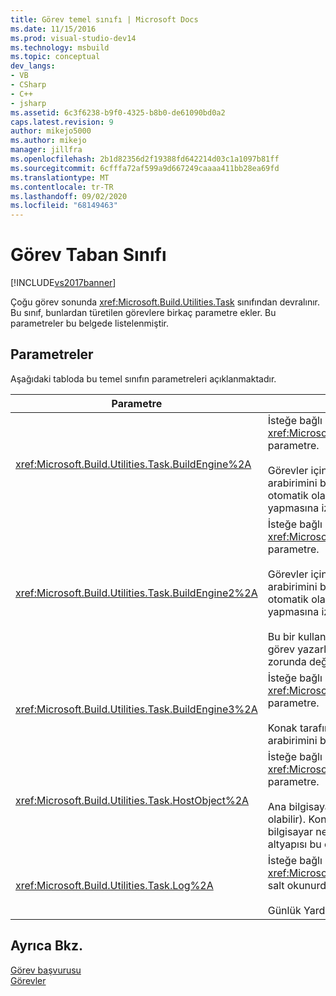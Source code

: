 ```yaml
---
title: Görev temel sınıfı | Microsoft Docs
ms.date: 11/15/2016
ms.prod: visual-studio-dev14
ms.technology: msbuild
ms.topic: conceptual
dev_langs:
- VB
- CSharp
- C++
- jsharp
ms.assetid: 6c3f6238-b9f0-4325-b8b0-de61090bd0a2
caps.latest.revision: 9
author: mikejo5000
ms.author: mikejo
manager: jillfra
ms.openlocfilehash: 2b1d82356d2f19388fd642214d03c1a1097b81ff
ms.sourcegitcommit: 6cfffa72af599a9d667249caaaa411bb28ea69fd
ms.translationtype: MT
ms.contentlocale: tr-TR
ms.lasthandoff: 09/02/2020
ms.locfileid: "68149463"
---
```

# <a name="task-base-class"></a>Görev Taban Sınıfı
[!INCLUDE[vs2017banner](../includes/vs2017banner.md)]

Çoğu görev sonunda <xref:Microsoft.Build.Utilities.Task> sınıfından devralınır. Bu sınıf, bunlardan türetilen görevlere birkaç parametre ekler. Bu parametreler bu belgede listelenmiştir.  
  
## <a name="parameters"></a>Parametreler  
 Aşağıdaki tabloda bu temel sınıfın parametreleri açıklanmaktadır.  
  
|Parametre|Açıklama|  
|---------------|-----------------|  
|<xref:Microsoft.Build.Utilities.Task.BuildEngine%2A>|İsteğe bağlı <xref:Microsoft.Build.Framework.IBuildEngine> parametre.<br /><br /> Görevler için kullanılabilen derleme altyapısı arabirimini belirtir. Yapı altyapısı bu parametreyi otomatik olarak ayarlar ve görevlere geri çağrı yapmasına izin verir.|  
|<xref:Microsoft.Build.Utilities.Task.BuildEngine2%2A>|İsteğe bağlı <xref:Microsoft.Build.Framework.IBuildEngine2> parametre.<br /><br /> Görevler için kullanılabilen derleme altyapısı arabirimini belirtir. Yapı altyapısı bu parametreyi otomatik olarak ayarlar ve görevlere geri çağrı yapmasına izin verir.<br /><br /> Bu bir kullanışlı özelliktir. bu sınıftan devralan görev yazarlarının değeri ' dan ' a dönüştürmek zorunda değildir `IBuildEngine` `IBuildEngine2` .|  
|<xref:Microsoft.Build.Utilities.Task.BuildEngine3%2A>|İsteğe bağlı <xref:Microsoft.Build.Framework.IBuildEngine3> parametre.<br /><br /> Konak tarafından belirtilen derleme altyapısı arabirimini belirtir.|  
|<xref:Microsoft.Build.Utilities.Task.HostObject%2A>|İsteğe bağlı <xref:Microsoft.Build.Framework.ITaskHost> parametre.<br /><br /> Ana bilgisayar nesne örneğini belirtir (null olabilir). Konak IDE, bu görevle bir ana bilgisayar nesnesi ilişkilendirirse, derleme altyapısı bu özelliği ayarlar.|  
|<xref:Microsoft.Build.Utilities.Task.Log%2A>|İsteğe bağlı <xref:Microsoft.Build.Utilities.TaskLoggingHelper> salt okunurdur parametresi.<br /><br /> Günlük Yardımcısı nesnesi..|  
  
## <a name="see-also"></a>Ayrıca Bkz.  
 [Görev başvurusu](../msbuild/msbuild-task-reference.md)   
 [Görevler](../msbuild/msbuild-tasks.md)
